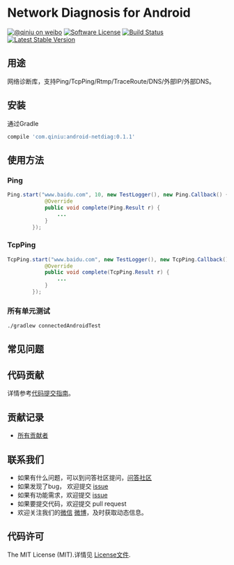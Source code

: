 # Network Diagnosis for Android

[![@qiniu on weibo](http://img.shields.io/badge/weibo-%40qiniutek-blue.svg)](http://weibo.com/qiniutek)
[![Software License](https://img.shields.io/badge/license-MIT-brightgreen.svg)](LICENSE.md)
[![Build Status](https://travis-ci.org/qiniu/android-netdiag.svg?branch=master)](https://travis-ci.org/qiniu/android-netdiag)
[![Latest Stable Version](http://img.shields.io/maven-central/v/com.qiniu/android-netdiag.svg)](https://github.com/qiniu/android-netdiag/releases)

## 用途

网络诊断库，支持Ping/TcpPing/Rtmp/TraceRoute/DNS/外部IP/外部DNS。

## 安装

通过Gradle

```groovy
compile 'com.qiniu:android-netdiag:0.1.1'
```

## 使用方法
### Ping
```java
Ping.start("www.baidu.com", 10, new TestLogger(), new Ping.Callback() {
            @Override
            public void complete(Ping.Result r) {
                ...
            }
        });
```

### TcpPing
```java
TcpPing.start("www.baidu.com", new TestLogger(), new TcpPing.Callback() {
            @Override
            public void complete(TcpPing.Result r) {
                ...
            }
        });
```

### 所有单元测试

``` bash
./gradlew connectedAndroidTest

```


## 常见问题

## 代码贡献

详情参考[代码提交指南](https://github.com/qiniu/android-netdiag/blob/master/CONTRIBUTING.md)。

## 贡献记录

- [所有贡献者](https://github.com/qiniu/android-netdiag/contributors)

## 联系我们

- 如果有什么问题，可以到问答社区提问，[问答社区](http://qiniu.segmentfault.com/)
- 如果发现了bug， 欢迎提交 [issue](https://github.com/qiniu/android-netdiag/issues)
- 如果有功能需求，欢迎提交 [issue](https://github.com/qiniu/android-netdiag/issues)
- 如果要提交代码，欢迎提交 pull request
- 欢迎关注我们的[微信](http://www.qiniu.com/#weixin) [微博](http://weibo.com/qiniutek)，及时获取动态信息。

## 代码许可

The MIT License (MIT).详情见 [License文件](https://github.com/qiniu/android-netdiag/blob/master/LICENSE).
